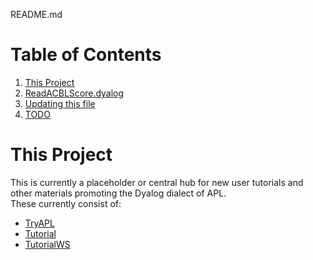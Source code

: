 README.md

# Table of Contents
1. [This Project](#this-project)
2. [ReadACBLScore.dyalog](#development)
3. [Updating this file](#readme)
4. [TODO](#todo)

# This Project
This is currently a placeholder or central hub for new user tutorials and other materials promoting the Dyalog dialect of APL.  
These currently consist of:
- [TryAPL](http://tryAPL.org)
- [Tutorial](https://tutorial.dyalog.com/)
- [TutorialWS](/TutorialWS)
